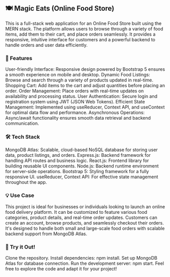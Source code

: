  <H2>🍽️ Magic Eats (Online Food Store) </H2>

This is a full-stack web application for an Online Food Store built using the MERN stack. The platform allows users to browse through a variety of food items, add them to their cart, and place orders seamlessly. It provides a responsive, intuitive interface for customers and a powerful backend to handle orders and user data efficiently.

<h3> 🚀 Features </h3>

User-friendly Interface: Responsive design powered by Bootstrap 5 ensures a smooth experience on mobile and desktop.
Dynamic Food Listings: Browse and search through a variety of products updated in real-time.
Shopping Cart: Add items to the cart and adjust quantities before placing an order.
Order Management: Place orders with real-time updates on availability and processing status.
User Authentication: Secure login and registration system using JWT (JSON Web Tokens).
Efficient State Management: Implemented using useReducer, Context API, and useContext for optimal data flow and performance.
Asynchronous Operations: Async/await functionality ensures smooth data retrieval and backend communication.

<h3> 🛠️ Tech Stack </h3>

MongoDB Atlas: Scalable, cloud-based NoSQL database for storing user data, product listings, and orders.
Express.js: Backend framework for handling API routes and business logic.
React.js: Frontend library for building reusable UI components.
Node.js: Backend runtime environment for server-side operations.
Bootstrap 5: Styling framework for a fully responsive UI.
useReducer, Context API: For effective state management throughout the app.

<h3>💡 Use Case </h3>

This project is ideal for businesses or individuals looking to launch an online food delivery platform. It can be customized to feature various food categories, product details, and real-time order updates. Customers can create an account, browse products, and seamlessly checkout their orders. It's designed to handle both small and large-scale food orders with scalable backend support from MongoDB Atlas.

<h3> 🛒 Try it Out! </h3>

Clone the repository.
Install dependencies: npm install.
Set up MongoDB Atlas for database connection.
Run the development server: npm start.
Feel free to explore the code and adapt it for your project!
